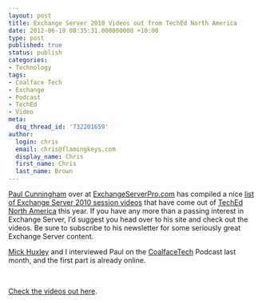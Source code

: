 ```yaml
---
layout: post
title: Exchange Server 2010 Videos out from TechEd North America
date: 2012-06-19 08:35:31.000000000 +10:00
type: post
published: true
status: publish
categories:
- Technology
tags:
- Coalface Tech
- Exchange
- Podcast
- TechEd
- Video
meta:
  dsq_thread_id: '732201659'
author:
  login: chris
  email: chris@flamingkeys.com
  display_name: Chris
  first_name: Chris
  last_name: Brown
---
```

<a href="http://twitter.com/exchservpro" target="_blank">Paul Cunningham</a> over at <a href="http://ExchangeServerPro.com" target="_blank">ExchangeServerPro.com</a> has compiled a nice <a href="http://exchangeserverpro.com/teched-north-america-2012-exchange-2010" target="_blank">list of Exchange Server 2010 session videos</a> that have come out of <a href="http://northamerica.msteched.com/" target="_blank">TechEd North America</a> this year. If you have any more than a passing interest in Exchange Server, I’d suggest you head over to his site and check out the videos. Be sure to subscribe to his newsletter for some seriously great Exchange Server content.
<p align="left"><a href="http://twitter.com/thehuxman" target="_blank">Mick Huxley</a> and I interviewed Paul on the <a href="http://www.coalfacetech.com" target="_blank">CoalfaceTech</a> Podcast last month, and the first part is already online. 
<p align="left">&#160;
<p align="left"><a href="http://exchangeserverpro.com/teched-north-america-2012-exchange-2010" target="_blank">Check the videos out here</a>.
